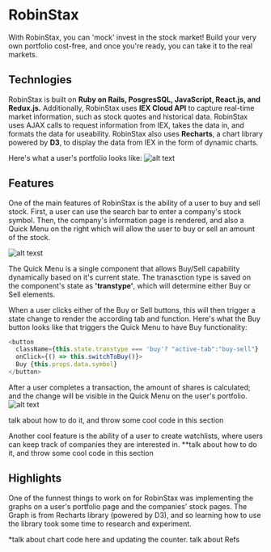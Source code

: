 # RobinStax

With RobinStax, you can 'mock' invest in the stock market! Build your very own portfolio cost-free, and once you're ready, you can take it to the real markets.

## Technlogies

RobinStax is built on **Ruby on Rails, PosgresSQL, JavaScript, React.js, and Redux.js.**
Additionally, RobinStax uses **IEX Cloud API** to capture real-time market information, such as stock quotes and historical data. RobinStax uses AJAX calls to request information from IEX, takes the data in, and formats the data for useability.
RobinStax also uses **Recharts**, a chart library powered by **D3**, to display the data from IEX in the form of dynamic charts.

Here's what a user's portfolio looks like:
![alt text](https://i.imgur.com/N4pZcfN.png)


## Features

One of the main features of RobinStax is the ability of a user to buy and sell stock. First, a user can use the search bar to enter a company's stock symbol. Then, the company's information page is rendered, and also a Quick Menu on the right which will allow the user to buy or sell an amount of the stock.

![alt texst](https://im2.ezgif.com/tmp/ezgif-2-457bef0d2c8f.gif)

The Quick Menu is a single component that allows Buy/Sell capability dynamically based on it's current state. The tranasction type is saved on the component's state as **'transtype'**, which will determine either Buy or Sell elements.

When a user clicks either of the Buy or Sell buttons, this will then trigger a state change to render the according tab and function. Here's what the Buy button looks like that triggers the Quick Menu to have Buy functionality:
```javascript
<button 
  className={this.state.transtype === 'buy'? "active-tab":"buy-sell"} 
  onClick={() => this.switchToBuy()}>
  Buy {this.props.data.symbol}
</button>
```

After a user completes a transaction, the amount of shares is calculated; and the change will be visible in the Quick Menu on the user's portfolio. 
![alt text](https://im2.ezgif.com/tmp/ezgif-2-a57c5c04757b.gif)




talk about how to do it, and throw some cool code in this section

Another cool feature is the ability of a user to create watchlists, where users can keep track of companies they are interested in.
**talk about how to do it, and throw some cool code in this section

## Highlights

One of the funnest things to work on for RobinStax was implementing the graphs on a user's portfolio page and the companies' stock pages. The Graph is from Recharts library (powered by D3), and so learning how to use the library took some time to research and experiment. 

*talk about chart code here and updating the counter. talk about Refs






